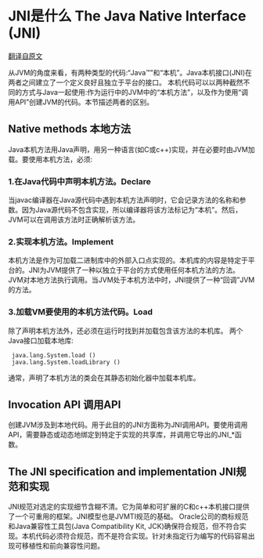 # JNI是什么 The Java Native Interface (JNI)
[翻译自原文][0]

从JVM的角度来看，有两种类型的代码:“Java™”和“本机”。Java本机接口(JNI)在两者之间建立了一个定义良好且独立于平台的接口。
本机代码可以以两种截然不同的方式与Java一起使用:作为运行中的JVM中的“本机方法”，以及作为使用“调用API”创建JVM的代码。本节描述两者的区别。

## Native methods 本地方法
Java本机方法用Java声明，用另一种语言(如C或c++)实现，并在必要时由JVM加载。要使用本机方法，必须:
### 1.在Java代码中声明本机方法。Declare 
当javac编译器在Java源代码中遇到本机方法声明时，它会记录方法的名称和参数。因为Java源代码不包含实现，所以编译器将该方法标记为“本机”。然后，JVM可以在调用该方法时正确解析该方法。
### 2.实现本机方法。Implement 
本机方法是作为可加载二进制库中的外部入口点实现的。本机库的内容是特定于平台的。JNI为JVM提供了一种以独立于平台的方式使用任何本机方法的方法。
JVM对本地方法执行调用。当JVM处于本机方法中时，JNI提供了一种“回调”JVM的方法。
### 3.加载VM要使用的本机方法代码。Load
除了声明本机方法外，还必须在运行时找到并加载包含该方法的本机库。
两个Java接口加载本地库:
```
 java.lang.System.load ()
 java.lang.System.loadLibrary ()
```
通常，声明了本机方法的类会在其静态初始化器中加载本机库。

## Invocation API 调用API
创建JVM涉及到本地代码。用于此目的的JNI方面称为JNI调用API。要使用调用API，需要静态或动态地绑定到特定于实现的共享库，并调用它导出的JNI_*函数。
## The JNI specification and implementation JNI规范和实现
JNI规范对选定的实现细节含糊不清。它为简单和可扩展的C和c++本机接口提供了一个可重用的框架。JNI模型也是JVMTI规范的基础。
Oracle公司的商标规范和Java兼容性工具包(Java Compatibility Kit, JCK)确保符合规范，但不符合实现。本机代码必须符合规范，而不是符合实现。针对未指定行为编写的代码容易出现可移植性和前向兼容性问题。

[0]: https://www.ibm.com/support/knowledgecenter/en/SSYKE2_8.0.0/com.ibm.java.vm.80.doc/docs/jni_overview.html "IBM关于JDI的介绍"